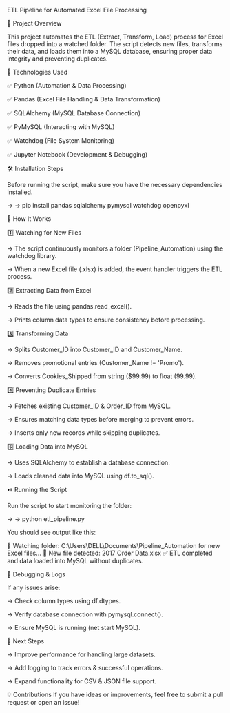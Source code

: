 ETL Pipeline for Automated Excel File Processing

📌 Project Overview

This project automates the ETL (Extract, Transform, Load) process for Excel files dropped into a watched folder. The script detects new files, transforms their data, and loads them into a MySQL database, ensuring proper data integrity and preventing duplicates.

🔧 Technologies Used

✅ Python (Automation & Data Processing)

✅ Pandas (Excel File Handling & Data Transformation)

✅ SQLAlchemy (MySQL Database Connection)

✅ PyMySQL (Interacting with MySQL)

✅ Watchdog (File System Monitoring)

✅ Jupyter Notebook (Development & Debugging)

🛠 Installation Steps

Before running the script, make sure you have the necessary dependencies installed.

→ →  pip install pandas sqlalchemy pymysql watchdog openpyxl

🚀 How It Works

1️⃣ Watching for New Files

→  The script continuously monitors a folder (Pipeline_Automation) using the watchdog library.

→  When a new Excel file (.xlsx) is added, the event handler triggers the ETL process.

2️⃣ Extracting Data from Excel

→  Reads the file using pandas.read_excel().

→  Prints column data types to ensure consistency before processing.

3️⃣ Transforming Data

→  Splits Customer_ID into Customer_ID and Customer_Name.

→  Removes promotional entries (Customer_Name != 'Promo').

→  Converts Cookies_Shipped from string ($99.99) to float (99.99).

4️⃣ Preventing Duplicate Entries

→  Fetches existing Customer_ID & Order_ID from MySQL.

→  Ensures matching data types before merging to prevent errors.

→  Inserts only new records while skipping duplicates.

5️⃣ Loading Data into MySQL

→  Uses SQLAlchemy to establish a database connection.

→  Loads cleaned data into MySQL using df.to_sql().

⏯️ Running the Script

Run the script to start monitoring the folder:

→ →  python etl_pipeline.py

You should see output like this:

👀 Watching folder: C:\Users\DELL\Documents\Pipeline_Automation for new Excel files...
📂 New file detected: 2017 Order Data.xlsx
✅ ETL completed and data loaded into MySQL without duplicates.

🔎 Debugging & Logs

If any issues arise:

→  Check column types using df.dtypes.

→  Verify database connection with pymysql.connect().

→  Ensure MySQL is running (net start MySQL).

📌 Next Steps

→  Improve performance for handling large datasets.

→  Add logging to track errors & successful operations.

→  Expand functionality for CSV & JSON file support.

💡 Contributions
If you have ideas or improvements, feel free to submit a pull request or open an issue!

